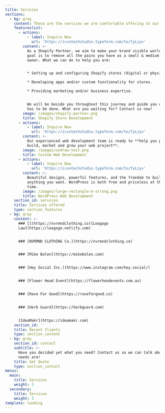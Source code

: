 ```yaml
---
title: Services
sections:
  - bg: gray
    content: These are the services we are comfortable offering to our clients
    featureslist:
      - actions:
          - label: Inquire Now
            url: 'https://icvntechstudio.typeform.com/to/fyLzyv'
        content: >-
          As a Shopify Partner, we aim to make your brand visible worldwide. Our
          goal is to remove all the pains you have as a small & medium business
          owner. What we can do to help you are:


          * Setting up and configuring Shopify stores (digital or physical)

          * Developing apps and/or custom functionality for stores.

          * Providing marketing and/or business expertise.


          We will be beside you throughout this journey and guide you on what
          has to be done. What are you waiting for? Contact us now!
        image: /images/shopify-partner.png
        title: Shopify Store Development
      - actions:
          - label: Inquire Now
            url: 'https://icvntechstudio.typeform.com/to/fyLzyv'
        content: >-
          Our experienced web development team is ready to **help you plan,
          build, market and grow your web project**.
        image: /images/undraw-test.png
        title: Custom Web Development
      - actions:
          - label: Inquire Now
            url: 'https://icvntechstudio.typeform.com/to/fyLzyv'
        content: >-
          Beautiful designs, powerful features, and the freedom to build
          anything you want. WordPress is both free and priceless at the same
          time.
        image: /images/large-rectangle-b-strong.png
        title: WordPress Web Development
    section_id: services
    title: Services offered
    type: section_features
  - bg: gray
    content: >-
      ### [](https://nvrmndclothing.co)[Leagogo
      Law](https://leagogo.netlify.com)


      ### [NVRMND CLOTHING Co.](https://nvrmndclothing.co)


      ### [Mike Bolen](https://mikebolen.com)


      ### [Hey Social Inc.](https://www.instagram.com/hey.social/)


      ### [Flower Head Event](https://flowerheadevents.com.au)


      ### [Rave For Good](https://raveforgood.co)


      ### [Herb Guard](https://herbguard.com)


      [IdeaMakr](https://ideamakr.com)
    section_id: ''
    title: Recent Clients
    type: section_content
  - bg: gray
    section_id: contact
    subtitle: >-
      Have you decided yet what you need? Contact us so we can talk about your
      needs are!
    title: Get Quote
    type: section_contact
menus:
  main:
    title: Services
    weight: 3
  secondary:
    title: Services
    weight: 3
template: landing
---
```


